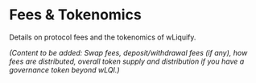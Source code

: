 # Fees & Tokenomics

Details on protocol fees and the tokenomics of wLiquify.

*(Content to be added: Swap fees, deposit/withdrawal fees (if any), how fees are distributed, overall token supply and distribution if you have a governance token beyond wLQI.)* 
